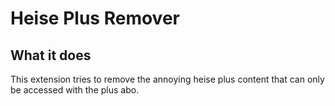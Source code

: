 # Heise Plus Remover

## What it does

This extension tries to remove the annoying heise plus content that can only be accessed with the plus abo.

